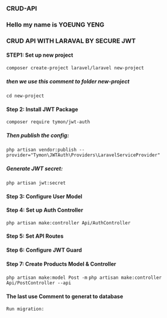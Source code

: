### CRUD-API
### Hello my name is YOEUNG YENG
### CRUD API WITH LARAVAL BY SECURE JWT
#### STEP1: Set up new project
  ```composer create-project laravel/laravel new-project```
  ##### then we use this comment to folder new-project
  ```cd new-project```
#### Step 2: Install JWT Package
  ```composer require tymon/jwt-auth```
  ##### Then publish the config:
  ```php artisan vendor:publish --provider="Tymon\JWTAuth\Providers\LaravelServiceProvider"```
  ##### Generate JWT secret:
  ```php artisan jwt:secret```
#### Step 3: Configure User Model
####  Step 4: Set up Auth Controller
  ```php artisan make:controller Api/AuthController```
#### Step 5: Set API Routes
#### Step 6: Configure JWT Guard
#### Step 7: Create Products Model & Controller
```php artisan make:model Post -m```
```php artisan make:controller Api/PostController --api```
#### The last use Comment to generat to database
```Run migration:```
